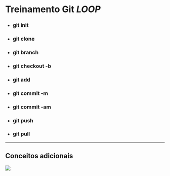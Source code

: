 # Treinamento Git _LOOP_

- ### **git init**

- ### **git clone**

- ### **git branch**

- ### **git checkout -b**

- ### **git add**

- ### **git commit -m**

- ### **git commit -am**

- ### **git push**

- ### **git pull**

---

## **Conceitos adicionais**

![](https://i.imgur.com/w4sr7bp.png)
